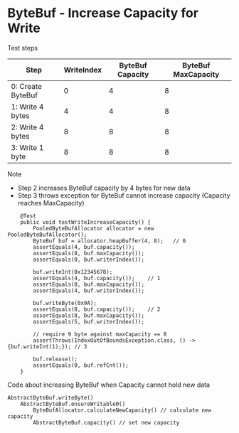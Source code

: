 # ByteBuf - Increase Capacity for Write

Test steps

| Step              | WriteIndex | ByteBuf Capacity | ByteBuf MaxCapacity |
|-------------------|------------|------------------|---------------------|
| 0: Create ByteBuf | 0          | 4                | 8                   |
| 1: Write 4 bytes  | 4          | 4                | 8                   |
| 2: Write 4 bytes  | 8          | 8                | 8                   |
| 3: Write 1 byte   | 8          | 8                | 8                   |

Note

- Step 2 increases ByteBuf capacity by 4 bytes for new data
- Step 3 throws exception for ByteBuf cannot increase capacity (Capacity reaches MaxCapacity)

```text
    @Test
    public void testWriteIncreaseCapacity() {
        PooledByteBufAllocator allocator = new PooledByteBufAllocator();
        ByteBuf buf = allocator.heapBuffer(4, 8);   // 0
        assertEquals(4, buf.capacity());
        assertEquals(8, buf.maxCapacity());
        assertEquals(0, buf.writerIndex());

        buf.writeInt(0x12345678);
        assertEquals(4, buf.capacity());    // 1
        assertEquals(8, buf.maxCapacity());
        assertEquals(4, buf.writerIndex());

        buf.writeByte(0x9A);
        assertEquals(8, buf.capacity());    // 2
        assertEquals(8, buf.maxCapacity());
        assertEquals(5, buf.writerIndex());

        // require 9 byte against maxCapacity == 8
        assertThrows(IndexOutOfBoundsException.class, () -> {buf.writeInt(1);}); // 3

        buf.release();
        assertEquals(0, buf.refCnt());
    }
```

Code about increasing ByteBuf when Capacity cannot hold new data

```text
AbstractByteBuf.writeByte()
    AbstractByteBuf.ensureWritable0()
        ByteBufAllocator.calculateNewCapacity() // calculate new capacity
        AbstractByteBuf.capacity() // set new capacity
```
